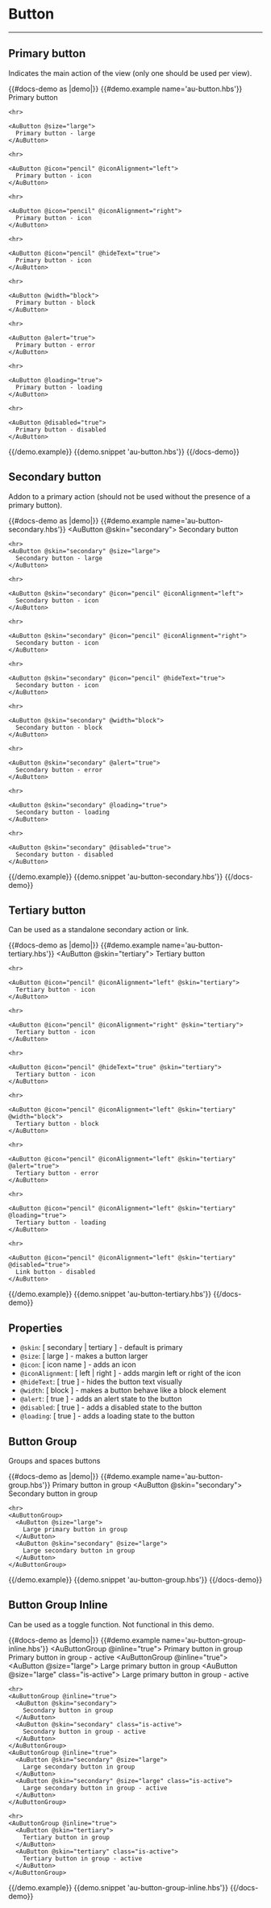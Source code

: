 # Button

---

## Primary button

Indicates the main action of the view (only one should be used per view).

{{#docs-demo as |demo|}}
  {{#demo.example name='au-button.hbs'}}
    <AuButton>
      Primary button
    </AuButton>

    <hr>

    <AuButton @size="large">
      Primary button - large
    </AuButton>

    <hr>

    <AuButton @icon="pencil" @iconAlignment="left">
      Primary button - icon
    </AuButton>

    <hr>

    <AuButton @icon="pencil" @iconAlignment="right">
      Primary button - icon
    </AuButton>

    <hr>

    <AuButton @icon="pencil" @hideText="true">
      Primary button - icon
    </AuButton>

    <hr>

    <AuButton @width="block">
      Primary button - block
    </AuButton>

    <hr>

    <AuButton @alert="true">
      Primary button - error
    </AuButton>

    <hr>

    <AuButton @loading="true">
      Primary button - loading
    </AuButton>

    <hr>

    <AuButton @disabled="true">
      Primary button - disabled
    </AuButton>
  {{/demo.example}}
  {{demo.snippet 'au-button.hbs'}}
{{/docs-demo}}

## Secondary button

Addon to a primary action (should not be used without the presence of a primary button).

{{#docs-demo as |demo|}}
  {{#demo.example name='au-button-secondary.hbs'}}
    <AuButton @skin="secondary">
      Secondary button
    </AuButton>

    <hr>
    <AuButton @skin="secondary" @size="large">
      Secondary button - large
    </AuButton>

    <hr>

    <AuButton @skin="secondary" @icon="pencil" @iconAlignment="left">
      Secondary button - icon
    </AuButton>

    <hr>

    <AuButton @skin="secondary" @icon="pencil" @iconAlignment="right">
      Secondary button - icon
    </AuButton>

    <hr>

    <AuButton @skin="secondary" @icon="pencil" @hideText="true">
      Secondary button - icon
    </AuButton>

    <hr>

    <AuButton @skin="secondary" @width="block">
      Secondary button - block
    </AuButton>

    <hr>

    <AuButton @skin="secondary" @alert="true">
      Secondary button - error
    </AuButton>

    <hr>

    <AuButton @skin="secondary" @loading="true">
      Secondary button - loading
    </AuButton>

    <hr>

    <AuButton @skin="secondary" @disabled="true">
      Secondary button - disabled
    </AuButton>
  {{/demo.example}}
  {{demo.snippet 'au-button-secondary.hbs'}}
{{/docs-demo}}

## Tertiary button

Can be used as a standalone secondary action or link.

{{#docs-demo as |demo|}}
  {{#demo.example name='au-button-tertiary.hbs'}}
    <AuButton @skin="tertiary">
      Tertiary button
    </AuButton>

    <hr>

    <AuButton @icon="pencil" @iconAlignment="left" @skin="tertiary">
      Tertiary button - icon
    </AuButton>

    <hr>

    <AuButton @icon="pencil" @iconAlignment="right" @skin="tertiary">
      Tertiary button - icon
    </AuButton>

    <hr>

    <AuButton @icon="pencil" @hideText="true" @skin="tertiary">
      Tertiary button - icon
    </AuButton>

    <hr>

    <AuButton @icon="pencil" @iconAlignment="left" @skin="tertiary" @width="block">
      Tertiary button - block
    </AuButton>

    <hr>

    <AuButton @icon="pencil" @iconAlignment="left" @skin="tertiary" @alert="true">
      Tertiary button - error
    </AuButton>

    <hr>

    <AuButton @icon="pencil" @iconAlignment="left" @skin="tertiary" @loading="true">
      Tertiary button - loading
    </AuButton>

    <hr>

    <AuButton @icon="pencil" @iconAlignment="left" @skin="tertiary" @disabled="true">
      Link button - disabled
    </AuButton>
  {{/demo.example}}
  {{demo.snippet 'au-button-tertiary.hbs'}}
{{/docs-demo}}

## Properties

- `@skin`: [ secondary | tertiary ] - default is primary
- `@size`: [ large ] - makes a button larger
- `@icon`: [ icon name ] - adds an icon
- `@iconAlignment`: [ left | right ] - adds margin left or right of the icon
- `@hideText`: [ true ] - hides the button text visually
- `@width`: [ block ] - makes a button behave like a block element
- `@alert`: [ true ] - adds an alert state to the button
- `@disabled`: [ true ] - adds a disabled state to the button
- `@loading`: [ true ] - adds a loading state to the button


## Button Group

Groups and spaces buttons

{{#docs-demo as |demo|}}
  {{#demo.example name='au-button-group.hbs'}}
    <AuButtonGroup>
      <AuButton>
        Primary button in group
      </AuButton>
      <AuButton @skin="secondary">
        Secondary button in group
      </AuButton>
    </AuButtonGroup>

    <hr>
    <AuButtonGroup>
      <AuButton @size="large">
        Large primary button in group
      </AuButton>
      <AuButton @skin="secondary" @size="large">
        Large secondary button in group
      </AuButton>
    </AuButtonGroup>
  {{/demo.example}}
  {{demo.snippet 'au-button-group.hbs'}}
{{/docs-demo}}

## Button Group Inline

Can be used as a toggle function. Not functional in this demo.

{{#docs-demo as |demo|}}
  {{#demo.example name='au-button-group-inline.hbs'}}
    <AuButtonGroup @inline="true">
      <AuButton>
        Primary button in group
      </AuButton>
      <AuButton class="is-active">
        Primary button in group - active
      </AuButton>
    </AuButtonGroup>
    <AuButtonGroup @inline="true">
      <AuButton @size="large">
        Large primary button in group
      </AuButton>
      <AuButton @size="large" class="is-active">
        Large primary button in group - active
      </AuButton>
    </AuButtonGroup>

    <hr>
    <AuButtonGroup @inline="true">
      <AuButton @skin="secondary">
        Secondary button in group
      </AuButton>
      <AuButton @skin="secondary" class="is-active">
        Secondary button in group - active
      </AuButton>
    </AuButtonGroup>
    <AuButtonGroup @inline="true">
      <AuButton @skin="secondary" @size="large">
        Large secondary button in group
      </AuButton>
      <AuButton @skin="secondary" @size="large" class="is-active">
        Large secondary button in group - active
      </AuButton>
    </AuButtonGroup>

    <hr>
    <AuButtonGroup @inline="true">
      <AuButton @skin="tertiary">
        Tertiary button in group
      </AuButton>
      <AuButton @skin="tertiary" class="is-active">
        Tertiary button in group - active
      </AuButton>
    </AuButtonGroup>
  {{/demo.example}}
  {{demo.snippet 'au-button-group-inline.hbs'}}
{{/docs-demo}}
